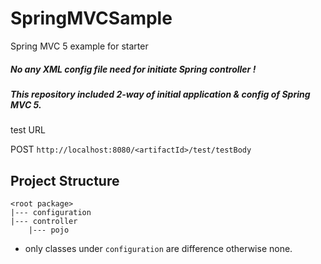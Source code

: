 # SpringMVCSample
Spring MVC 5 example for starter 

##### No any XML config file need for initiate Spring controller !

##### This repository included 2-way of initial application & config of Spring MVC 5. 

test URL

POST ```http://localhost:8080/<artifactId>/test/testBody```

## Project Structure

```
<root package>
|--- configuration
|--- controller
    |--- pojo
```

* only classes under `configuration` are difference otherwise none.
